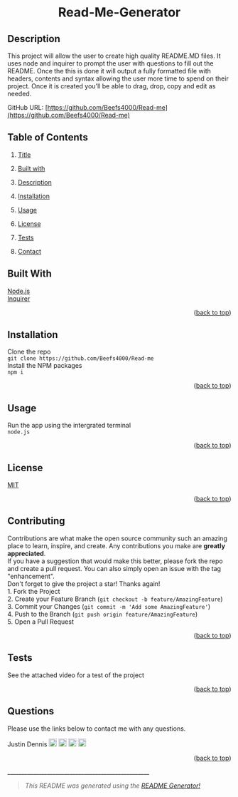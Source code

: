 <div id="top"></div>

<center>

# Read-Me-Generator <a name="title"></a><br>

</center>

## Description <a name="description"></a>

This project will allow the user to create high quality README.MD files. It uses node and inquirer to prompt the user with questions to fill out the README. Once the this is done it will output a fully formatted file with headers, contents and syntax allowing the user more time to spend on their project. Once it is created you'll be able to drag, drop, copy and edit as needed. 

GitHub URL: [https://github.com/Beefs4000/Read-me](https://github.com/Beefs4000/Read-me)

## Table of Contents
1. [Title](#title)

2. [Built with](#Built)

3. [Description](#description)

4. [Installation](#installation)

5. [Usage](#usage)

6. [License](#license)

7. [Tests](#tests)

8. [Contact](#contact)


## Built With <a name="Built"></a>
[Node.js](https://nodejs.org/en/) <br> [Inquirer](https://www.npmjs.com/package/inquirer)

<p align="right">(<a href="#top">back to top</a>)</p>

## Installation <a name="installation"></a>
Clone the repo <br> ``` git clone https://github.com/Beefs4000/Read-me ``` <br> Install the NPM packages <br> ``` npm i ```   

<p align="right">(<a href="#top">back to top</a>)</p>

## Usage <a name="usage"></a>
Run the app using the intergrated terminal <br> ``` node.js ```

<p align="right">(<a href="#top">back to top</a>)</p>

## License <a name="license"></a>
[MIT](https://choosealicense.com/licenses/mit)

<p align="right">(<a href="#top">back to top</a>)</p>

## Contributing <a name="contributing"></a>
Contributions are what make the open source community such an amazing place to learn, inspire, and create. Any contributions you make are **greatly appreciated**. <br> If you have a suggestion that would make this better, please fork the repo and create a pull request. You can also simply open an issue with the tag "enhancement". <br> Don't forget to give the project a star! Thanks again! <br >1. Fork the Project <br> 2. Create your Feature Branch (`git checkout -b feature/AmazingFeature`) <br> 3. Commit your Changes (`git commit -m 'Add some AmazingFeature'`) <br> 4. Push to the Branch (`git push origin feature/AmazingFeature`) <br> 5. Open a Pull Request

<p align="right">(<a href="#top">back to top</a>)</p>

## Tests <a name="tests"></a>
See the attached video for a test of the project

<p align="right">(<a href="#top">back to top</a>)</p>

## Questions <a name="questions"></a>

Please use the links below to contact me with any questions.

Justin Dennis [<img src="https://github.com/gauravghongde/social-icons/blob/9d939e1c5b7ea4a24ac39c3e4631970c0aa1b920/PNG/White/Twitter_white.png" width="18">][5] [<img src="https://github.com/gauravghongde/social-icons/blob/9d939e1c5b7ea4a24ac39c3e4631970c0aa1b920/PNG/White/Outlook_white.png" width="18">][6] [<img src="https://github.com/gauravghongde/social-icons/blob/9d939e1c5b7ea4a24ac39c3e4631970c0aa1b920/PNG/White/Github_white.png" width="18">][7] [<img src="https://github.com/gauravghongde/social-icons/blob/9d939e1c5b7ea4a24ac39c3e4631970c0aa1b920/PNG/White/LinkedIN_white.png" width="18">][8]

[5]: https://twitter.com/Justo_Tron
[6]: mailto:justin.dennis@hotmail.com
[7]: https://github.com/beefs4000
[8]: https://www.linkedin.com/in/justin-dennis-853568114/

<p align="right">(<a href="#top">back to top</a>)</p>
__________________________________________________

> *This README was generated using the [README Generator!](https://github.com/Beefs4000/Read-me)*
